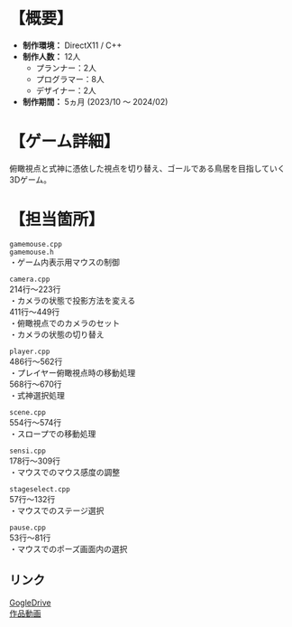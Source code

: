 # 【概要】
- **制作環境：** DirectX11 / C++
- **制作人数：** 12人
  - プランナー：2人
  - プログラマー：8人
  - デザイナー：2人
- **制作期間：** 5ヵ月 (2023/10 ～ 2024/02)


# 【ゲーム詳細】
俯瞰視点と式神に憑依した視点を切り替え、ゴールである鳥居を目指していく3Dゲーム。  

# 【担当箇所】
`gamemouse.cpp`  
`gamemouse.h`  
・ゲーム内表示用マウスの制御

`camera.cpp`  
214行～223行  
・カメラの状態で投影方法を変える  
411行～449行  
・俯瞰視点でのカメラのセット  
・カメラの状態の切り替え  

`player.cpp`  
486行～562行  
・プレイヤー俯瞰視点時の移動処理  
568行～670行  
・式神選択処理  

`scene.cpp`  
554行～574行  
・スロープでの移動処理  

`sensi.cpp`  
178行～309行  
・マウスでのマウス感度の調整  

`stageselect.cpp`  
57行～132行  
・マウスでのステージ選択  

`pause.cpp`  
53行～81行  
・マウスでのポーズ画面内の選択  
  

## リンク
[GogleDrive](https://drive.google.com/drive/folders/1LClwaJxzeFm79CWgbg9bYNiG4qeAL9n4)  
[作品動画](https://drive.google.com/file/d/1P7Hiw7MZcTG9gSj08jlTa9gQnslmgHA8)
